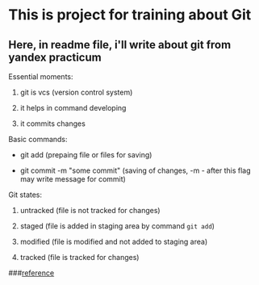 # This is project for training about Git
## Here, in readme file, i'll write about git from yandex practicum 

Essential moments:

1. git is vcs (version control system)

2. it helps in command developing

3. it commits changes

Basic commands:

- git add (prepaing file or files for saving)

- git commit -m "some commit" (saving of changes, -m - after this flag may write message for commit) 

Git states:

1. untracked (file is not tracked for changes)

2. staged (file is added in staging area by command ```git add```)

3. modified (file is modified and not added to staging area)

4. tracked (file is tracked for changes)

###[reference](https://github.com/akmeevd "my github profile")
